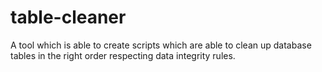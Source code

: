 # table-cleaner
A tool which is able to create scripts which are able to clean up database tables in the right order respecting data integrity rules.
